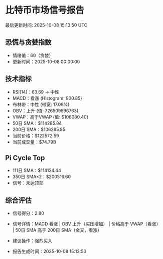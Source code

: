 # 比特币市场信号报告

最后更新时间: 2025-10-08 15:13:50 UTC

## 恐慌与贪婪指数
- 情绪值：60（贪婪）
- 更新时间：2025-10-08 00:00:00

## 技术指标
- RSI(14)：63.69 → 中性
- MACD：看涨 (Histogram: 900.85)
- 布林带：中性 (带宽: 17.09%)
- OBV：上升 (值: 726509596763)
- VWAP：高于VWAP (值: $108080.40)
- 50日 SMA：$114285.84
- 200日 SMA：$106265.85
- 当前价格：$122572.59
- 当前成交量：$74.79B

## Pi Cycle Top
- 111日 SMA：$114124.44
- 350日 SMA×2：$200516.60
- 信号：未达顶部

## 综合评估
- 信号得分：2.80
- 信号详情：MACD 看涨 | OBV 上升（买压增加） | 价格高于 VWAP（看涨） | 50日 SMA 高于 200日 SMA（金叉，看涨）
- 建议操作：强烈买入

- 报告生成时间：2025-10-08 15:13:50
